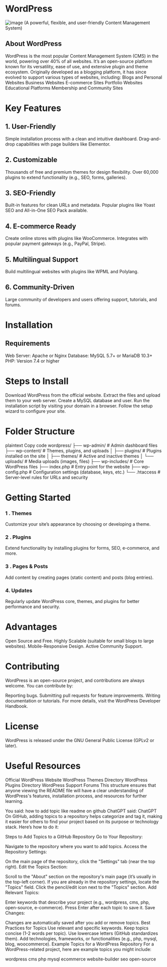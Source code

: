 # WordPress
![image](https://github.com/user-attachments/assets/c9982ff1-b21e-4d38-8ad2-5ac9583a416a)
(A powerful, flexible, and user-friendly Content Management System)
## About WordPress
WordPress is the most popular Content Management System (CMS) in the world,
powering over 40% of all websites. It’s an open-source platform known for its versatility,
ease of use, and extensive plugin and theme ecosystem. Originally developed as a blogging platform,
it has since evolved to support various types of websites, including:
Blogs and Personal Websites
Business Websites
E-commerce Sites
Portfolio Websites
Educational Platforms
Membership and Community Sites
# Key Features
## 1. User-Friendly
Simple installation process with a clean and intuitive dashboard.
Drag-and-drop capabilities with page builders like Elementor.
## 2. Customizable
Thousands of free and premium themes for design flexibility.
Over 60,000 plugins to extend functionality (e.g., SEO, forms, galleries).
## 3. SEO-Friendly
Built-in features for clean URLs and metadata.
Popular plugins like Yoast SEO and All-in-One SEO Pack available.
## 4. E-commerce Ready
Create online stores with plugins like WooCommerce.
Integrates with popular payment gateways (e.g., PayPal, Stripe).
## 5. Multilingual Support
Build multilingual websites with plugins like WPML and Polylang.
## 6. Community-Driven
Large community of developers and users offering support, tutorials, and forums.
# Installation
## Requirements
Web Server: Apache or Nginx
Database: MySQL 5.7+ or MariaDB 10.3+
PHP: Version 7.4 or higher
# Steps to Install
Download WordPress from the official website.
Extract the files and upload them to your web server.
Create a MySQL database and user.
Run the installation script by visiting your domain in a browser.
Follow the setup wizard to configure your site.
# Folder Structure

plaintext
Copy code
wordpress/
├── wp-admin/       # Admin dashboard files
├── wp-content/     # Themes, plugins, and uploads
│   ├── plugins/    # Plugins installed on the site
│   ├── themes/     # Active and inactive themes
│   └── uploads/    # Media uploads (images, files)
├── wp-includes/    # Core WordPress files
├── index.php       # Entry point for the website
├── wp-config.php   # Configuration settings (database, keys, etc.)
└── .htaccess       # Server-level rules for URLs and security
# Getting Started
### 1 . Themes
Customize your site’s appearance by choosing or developing a theme.

### 2 . Plugins
Extend functionality by installing plugins for forms, SEO, e-commerce, and more.

### 3 . Pages & Posts
Add content by creating pages (static content) and posts (blog entries).

### 4. Updates
Regularly update WordPress core, themes, and plugins for better performance and security.

# Advantages
Open Source and Free.
Highly Scalable (suitable for small blogs to large websites).
Mobile-Responsive Design.
Active Community Support.
# Contributing
WordPress is an open-source project, and contributions are always welcome. You can contribute by:

Reporting bugs.
Submitting pull requests for feature improvements.
Writing documentation or tutorials.
For more details, visit the WordPress Developer Handbook.

# License
WordPress is released under the GNU General Public License (GPLv2 or later).

# Useful Resources
Official WordPress Website
WordPress Themes Directory
WordPress Plugins Directory
WordPress Support Forums
This structure ensures that anyone viewing the README file will have a clear understanding of WordPress's features, installation process, and resources for further learning.






You said:
how to add topic like readme on github
ChatGPT said:
ChatGPT
On GitHub, adding topics to a repository helps categorize and tag it, making it easier for others to find your project based on its purpose or technology stack. Here’s how to do it:

Steps to Add Topics to a GitHub Repository
Go to Your Repository:

Navigate to the repository where you want to add topics.
Access the Repository Settings:

On the main page of the repository, click the "Settings" tab (near the top right).
Edit the Topics Section:

Scroll to the "About" section on the repository's main page (it’s usually in the top-left corner).
If you are already in the repository settings, locate the "Topics" field.
Click the pencil/edit icon next to the "Topics" section.
Add Relevant Topics:

Enter keywords that describe your project (e.g., wordpress, cms, php, open-source, e-commerce).
Press Enter after each topic to save it.
Save Changes:

Changes are automatically saved after you add or remove topics.
Best Practices for Topics
Use relevant and specific keywords.
Keep topics concise (1-2 words per topic).
Use lowercase letters (GitHub standardizes them).
Add technologies, frameworks, or functionalities (e.g., php, mysql, blog, woocommerce).
Example Topics for a WordPress Repository
For a WordPress-related project, here are example topics you might include:

wordpress
cms
php
mysql
ecommerce
website-builder
seo
open-source

